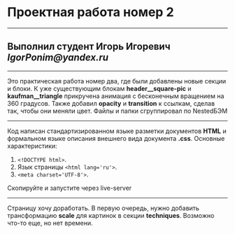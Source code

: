 # Проектная работа номер 2
___________________________
## Выполнил студент Игорь Игоревич _IgorPonim@yandex.ru_
_________________________

Это практическая работа номер два, где были добавлены новые секции и блоки. К уже существующим блокам **header__square-piс** и **kaufman__triangle** прикручена анимация с бесконечным вращением на 360 градусов.
Также добавил **opacity** и **transition** к ссылкам, сделав так, чтобы они меняли цвет.
Файлы и папки сгруппировал по NestedБЭМ

___________________________
Код написан cтандартизированном языке разметки документов **HTML**  и формальном языке описания внешнего вида документа **.css**. 
Основные характеристики:
1. ```<!DOCTYPE html>```.
2.  Язык страницы ```<html lang='ru'>```.
3. ```<meta charset='UTF-8'>```.

Скопируйте и запустите через live-server

___________________________
Страницу хочу доработать. В первую очередь, нужно добавить трансформацию **scale** для картинок в секции **techniques**. Возможно что-то еще, но нет времени.
